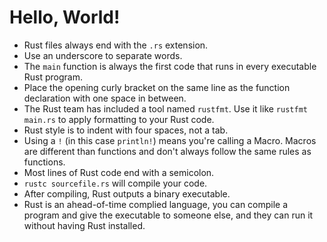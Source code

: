 # Hello, World!

- Rust files always end with the `.rs` extension.
- Use an underscore to separate words.
- The `main` function is always the first code that runs in every executable Rust program.
- Place the opening curly bracket on the same line as the function declaration with one space in between.
- The Rust team has included a tool named `rustfmt`. Use it like `rustfmt main.rs` to apply formatting to your Rust code.
- Rust style is to indent with four spaces, not a tab.
- Using a `!` (in this case `println!`) means you're calling a Macro. Macros are different than functions and don't always follow the same rules as functions.
- Most lines of Rust code end with a semicolon.
- `rustc sourcefile.rs` will compile your code.
- After compiling, Rust outputs a binary executable. 
- Rust is an ahead-of-time complied language, you can compile a program and give the executable to someone else, and they can run it without having Rust installed.